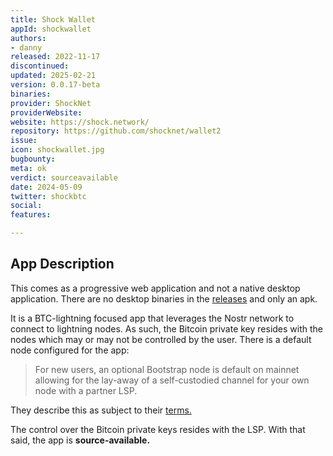 ```yaml
---
title: Shock Wallet
appId: shockwallet
authors:
- danny
released: 2022-11-17
discontinued: 
updated: 2025-02-21
version: 0.0.17-beta
binaries: 
provider: ShockNet
providerWebsite: 
website: https://shock.network/
repository: https://github.com/shocknet/wallet2
issue: 
icon: shockwallet.jpg
bugbounty: 
meta: ok
verdict: sourceavailable
date: 2024-05-09
twitter: shockbtc
social: 
features: 

---
```


## App Description

This comes as a progressive web application and not a native desktop application. There are no desktop binaries in the [releases](https://github.com/shocknet/wallet2/releases/tag/v0.0.17-beta) and only an apk. 

It is a BTC-lightning focused app that leverages the Nostr network to connect to lightning nodes. As such, the Bitcoin private key resides with the nodes which may or may not be controlled by the user. There is a default node configured for the app:

> For new users, an optional Bootstrap node is default on mainnet allowing for the lay-away of a self-custodied channel for your own node with a partner LSP.

They describe this as subject to their [terms.](https://docs.shock.network/terms)

The control over the Bitcoin private keys resides with the LSP. With that said, the app is **source-available.**